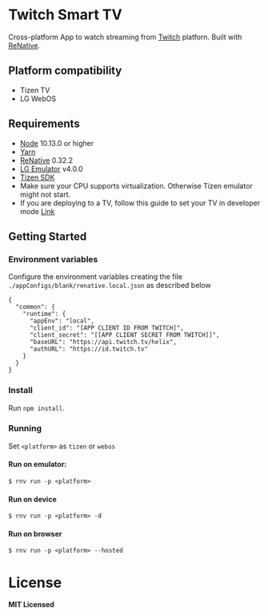 # Twitch Smart TV

Cross-platform App to watch streaming from [Twitch](http://twitch.tv/) platforn. Built with [ReNative](https://renative.org).

## Platform compatibility
- Tizen TV
- LG WebOS

## Requirements
- [Node](https://nodejs.org/) 10.13.0 or higher
- [Yarn](https://yarnpkg.com)
- [ReNative](https://renative.org/docs/intro-quickstart) 0.32.2
- [LG Emulator](http://webostv.developer.lge.com/sdk/tools/emulator/introduction-emulator/) v4.0.0
- [Tizen SDK](https://developer.tizen.org/development/tizen-studio/download)
- Make sure your CPU supports virtualization. Otherwise Tizen emulator might not start.
- If you are deploying to a TV, follow this guide to set your TV in developer mode [Link](https://developer.samsung.com/tv/develop/getting-started/using-sdk/tv-device)

## Getting Started

### Environment variables
Configure the environment variables creating the file `./appConfigs/blank/renative.local.json` as described below
```
{
  "common": {
    "runtime": {
      "appEnv": "local",
      "client_id": "[APP CLIENT ID FROM TWITCH]",
      "client_secret": "[[APP CLIENT SECRET FROM TWITCH]]",
      "baseURL": "https://api.twitch.tv/helix",
      "authURL": "https://id.twitch.tv"
    }
  }
}
```

### Install
Run `npm install`.

### Running
Set `<platform>` as `tizen` or `webos`

#### Run on emulator:
```
$ rnv run -p <platform>
```

#### Run on device
```
$ rnv run -p <platform> -d
```

#### Run on browser
```
$ rnv run -p <platform> --hosted
```

# License
**MIT Licensed**
